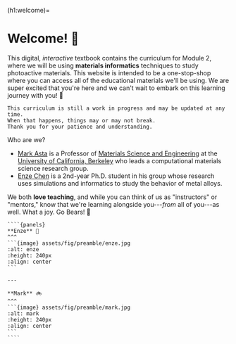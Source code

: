 (h1:welcome)=
# Welcome! 👋

This digital, *interactive* textbook contains the curriculum for Module 2, where we will be using **materials informatics** techniques to study photoactive materials.
This website is intended to be a one-stop-shop where you can access all of the educational materials we'll be using.
We are super excited that you're here and we can't wait to embark on this learning journey with you! 🌱


```{warning}
This curriculum is still a work in progress and may be updated at any time. 
When that happens, things may or may not break.
Thank you for your patience and understanding.
```

Who are we?   

- [Mark Asta](https://mse.berkeley.edu/people_new/asta/) is a Professor of [Materials Science and Engineering](https://mse.berkeley.edu/) at the [University of California, Berkeley](https://www.berkeley.edu/) who leads a computational materials science research group.   
- [Enze Chen](https://enze-chen.github.io/) is a 2nd-year Ph.D. student in his group whose research uses simulations and informatics to study the behavior of metal alloys.

We both **love teaching**, and while you can think of us as "instructors" or "mentors," know that we're learning alongside you---_from_ all of you---as well.
What a joy.
Go Bears! 🐻

`````{toggle}
````{panels}
**Enze** 🐢
^^^
```{image} assets/fig/preamble/enze.jpg
:alt: enze
:height: 240px
:align: center
```

---

**Mark** 🚲
^^^
```{image} assets/fig/preamble/mark.jpg
:alt: mark
:height: 240px
:align: center
```
````
`````